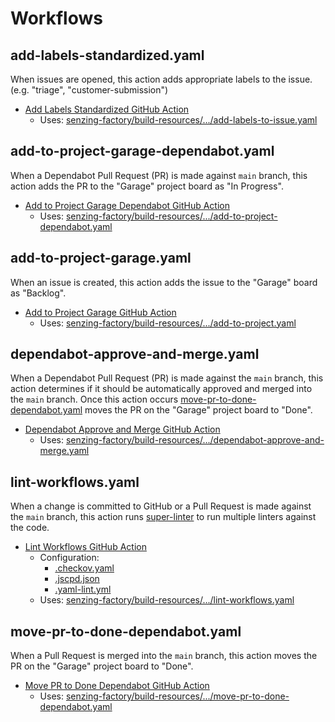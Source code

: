 # Workflows

## add-labels-standardized.yaml

When issues are opened,
this action adds appropriate labels to the issue.
(e.g. "triage", "customer-submission")

- [Add Labels Standardized GitHub Action]
  - Uses: [senzing-factory/build-resources/.../add-labels-to-issue.yaml]

## add-to-project-garage-dependabot.yaml

When a Dependabot Pull Request (PR) is made against `main` branch,
this action adds the PR to the "Garage" project board as "In Progress".

- [Add to Project Garage Dependabot GitHub Action]
  - Uses: [senzing-factory/build-resources/.../add-to-project-dependabot.yaml]

## add-to-project-garage.yaml

When an issue is created,
this action adds the issue to the "Garage" board as "Backlog".

- [Add to Project Garage GitHub Action]
  - Uses: [senzing-factory/build-resources/.../add-to-project.yaml]

## dependabot-approve-and-merge.yaml

When a Dependabot Pull Request (PR) is made against the `main` branch,
this action determines if it should be automatically approved and merged into the `main` branch.
Once this action occurs [move-pr-to-done-dependabot.yaml] moves the PR on the "Garage" project board to "Done".

- [Dependabot Approve and Merge GitHub Action]
  - Uses: [senzing-factory/build-resources/.../dependabot-approve-and-merge.yaml]


## lint-workflows.yaml

When a change is committed to GitHub or a Pull Request is made against the `main` branch,
this action runs [super-linter] to run multiple linters against the code.

- [Lint Workflows GitHub Action]
  - Configuration:
    - [.checkov.yaml]
    - [.jscpd.json]
    - [.yaml-lint.yml]
  - Uses: [senzing-factory/build-resources/.../lint-workflows.yaml]

## move-pr-to-done-dependabot.yaml

When a Pull Request is merged into the `main` branch,
this action moves the PR on the "Garage" project board to "Done".

- [Move PR to Done Dependabot GitHub Action]
  - Uses: [senzing-factory/build-resources/.../move-pr-to-done-dependabot.yaml]

[.checkov.yaml]: ../linters/README.md#checkovyaml
[.golangci.yaml]: ../linters/README.md#golangciyaml
[.jscpd.json]: ../linters/README.md#jscpdjson
[.yaml-lint.yml]: ../linters/README.md#yaml-lintyml
[Add Labels Standardized GitHub Action]: add-labels-standardized.yaml
[Add to Project Garage Dependabot GitHub Action]: add-to-project-garage-dependabot.yaml
[Add to Project Garage GitHub Action]: add-to-project-garage.yaml
[Dependabot Approve and Merge GitHub Action]: dependabot-approve-and-merge.yaml
[Docker Build Container GitHub Action]: docker-build-container.yaml
[Docker Push Containers to DockerHub GitHub Action]: docker-push-containers-to-dockerhub.yaml
[DockerHub]: https://hub.docker.com/
[Go Proxy Pull GitHub Action]: go-proxy-pull.yaml
[Go Test Darwin GitHub Action]: go-test-darwin.yaml
[Go Test Linux GitHub Action]: go-test-linux.yaml
[Go Test Windows GitHub Action]: go-test-windows.yaml
[Go]: https://go.dev/
[Golangci Lint GitHub Action]: golangci-lint.yaml
[Lint Workflows GitHub Action]: lint-workflows.yaml
[Make Go GitHub File GitHub Action]: make-go-github-file.yaml
[Make Go Tag GitHub Action]: make-go-tag.yaml
[Move PR to Done Dependabot GitHub Action]: move-pr-to-done-dependabot.yaml
[Semantic Version]: https://semver.org/
[actions/checkout]: https://github.com/actions/checkout
[actions/setup-go]: https://github.com/actions/setup-go
[actions/upload-artifact]: https://github.com/actions/upload-artifact
[andrewslotin/go-proxy-pull-action]: https://github.com/andrewslotin/go-proxy-pull-action
[github.go]: ../../cmd/github.go
[golangci-lint]: https://github.com/golangci/golangci-lint
[golangci/golangci-lint-action]: https://github.com/golangci/golangci-lint-action
[gotesttools/gotestfmt-action]: https://github.com/gotesttools/gotestfmt-action
[move-pr-to-done-dependabot.yaml]: move-pr-to-done-dependabotyaml
[senzing-factory/build-resources/.../add-labels-to-issue.yaml]: https://github.com/senzing-factory/build-resources/blob/main/.github/workflows/add-labels-to-issue.yaml
[senzing-factory/build-resources/.../add-to-project-dependabot.yaml]: https://github.com/senzing-factory/build-resources/blob/main/.github/workflows/add-to-project-dependabot.yaml
[senzing-factory/build-resources/.../add-to-project.yaml]: https://github.com/senzing-factory/build-resources/blob/main/.github/workflows/add-to-project.yaml
[senzing-factory/build-resources/.../dependabot-approve-and-merge.yaml]: https://github.com/senzing-factory/build-resources/blob/main/.github/workflows/dependabot-approve-and-merge.yaml
[senzing-factory/build-resources/.../go-coverage.yaml]: https://github.com/senzing-factory/build-resources/blob/main/.github/workflows/go-coverage.yaml
[senzing-factory/build-resources/.../lint-workflows.yaml]: https://github.com/senzing-factory/build-resources/blob/main/.github/workflows/lint-workflows.yaml
[senzing-factory/build-resources/.../make-go-github-file.yaml]: https://github.com/senzing-factory/build-resources/blob/main/.github/workflows/make-go-github-file.yaml
[senzing-factory/build-resources/.../move-pr-to-done-dependabot.yaml]: https://github.com/senzing-factory/build-resources/blob/main/.github/workflows/move-pr-to-done-dependabot.yaml
[senzing-factory/github-action-docker-buildx-build]: https://github.com/senzing-factory/github-action-docker-buildx-build
[senzing-factory/github-action-install-senzing-api]: https://github.com/senzing-factory/github-action-install-senzing-api
[senzing-factory/github-action-make-go-tag]: https://github.com/senzing-factory/github-action-make-go-tag
[super-linter]: https://github.com/super-linter/super-linter
[testcoverage.yaml]: ../coverage/README.md#testcoverageyaml

